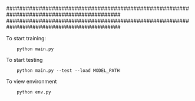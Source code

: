 ###########################################################################################
###########################################################################################

To start training:

        python main.py

To start testing

        python main.py --test --load MODEL_PATH

To view environment

        python env.py


